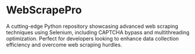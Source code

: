 # WebScrapePro
A cutting-edge Python repository showcasing advanced web scraping techniques using Selenium, including CAPTCHA bypass and multithreading optimization. Perfect for developers looking to enhance data collection efficiency and overcome web scraping hurdles.

